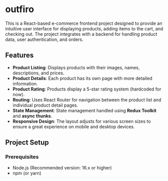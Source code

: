# outfiro

This is a React-based e-commerce frontend project designed to provide an intuitive user interface for displaying products, adding items to the cart, and checking out. The project integrates with a backend  for handling product data, user authentication, and orders.

## Features

- **Product Listing**: Displays products with their images, names, descriptions, and prices.
- **Product Details**: Each product has its own page with more detailed information.
- **Product Rating**: Products display a 5-star rating system (hardcoded for now).
- **Routing**: Uses React Router for navigation between the product list and individual product detail pages.
- **State Management**: State management handled using **Redux Toolkit** and **async thunks**.
- **Responsive Design**: The layout adjusts for various screen sizes to ensure a great experience on mobile and desktop devices.

## Project Setup

### Prerequisites

- Node.js (Recommended version: 16.x or higher)
- npm (or yarn)
